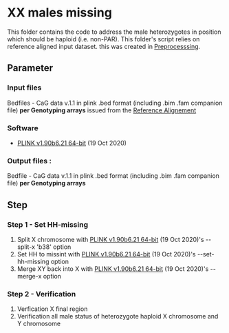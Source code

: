 # XX males missing
This folder contains the code to address the male heterozygotes in position which should be haploid (i.e. non-PAR). This folder's script relies on reference aligned input dataset. this was created in [Preprocesssing](https://github.com/CERC-Genomic-Medicine/CARTaGENE_flagship_paper/tree/main/Genotype_processing/2_Reference_Alignement). 


## Parameter
### Input files
Bedfiles - CaG data v.1.1 in plink .bed format (including .bim .fam companion file) **per Genotyping arrays** issued from the [ Reference Alignement](https://github.com/CERC-Genomic-Medicine/CARTaGENE_flagship_paper/tree/main/Genotype_processing/2_Reference_Alignement)  

### Software
- [PLINK v1.90b6.21 64-bit](https://www.cog-genomics.org/plink/) (19 Oct 2020)

### Output files :
Bedfile - CaG data v.1.1 in plink .bed format (including .bim .fam companion file) **per Genotyping arrays**

## Step
### Step 1 - Set HH-missing
1) Split X chromosome with [PLINK v1.90b6.21 64-bit](https://www.cog-genomics.org/plink/) (19 Oct 2020)'s --split-x 'b38' option
2) Set HH to missint with [PLINK v1.90b6.21 64-bit](https://www.cog-genomics.org/plink/) (19 Oct 2020)'s --set-hh-missing option
3) Merge XY back into X with [PLINK v1.90b6.21 64-bit](https://www.cog-genomics.org/plink/) (19 Oct 2020)'s --merge-x option

### Step 2 - Verification
1) Verfication X final region
2) Verification all male status of heterozygote haploid X chromosome and Y chromosome
